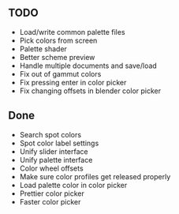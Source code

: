 ## TODO ##
* Load/write common palette files
* Pick colors from screen
* Palette shader
* Better scheme preview
* Handle multiple documents and save/load
* Fix out of gammut colors
* Fix pressing enter in color picker
* Fix changing offsets in blender color picker

## Done ##
* Search spot colors
* Spot color label settings
* Unify slider interface
* Unify palette interface
* Color wheel offsets
* Make sure color profiles get released properly
* Load palette color in color picker
* Prettier color picker
* Faster color picker